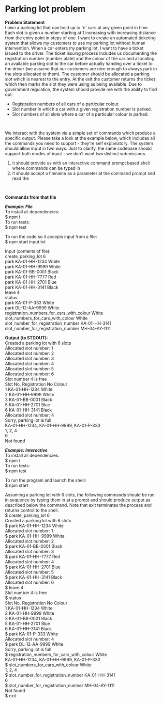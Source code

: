 # Parking lot problem

**Problem Statement**
<br />
I own a parking lot that can hold up to 'n' cars at any given point in time. Each slot is
given a number starting at 1 increasing with increasing distance from the entry point
in steps of one. I want to create an automated ticketing system that allows my
customers to use my parking lot without human intervention.
When a car enters my parking lot, I want to have a ticket issued to the driver. The
ticket issuing process includes us documenting the registration number (number
plate) and the colour of the car and allocating an available parking slot to the car
before actually handing over a ticket to the driver (we assume that our customers are
nice enough to always park in the slots allocated to them). The customer should be
allocated a parking slot which is nearest to the entry. At the exit the customer returns
the ticket which then marks the slot they were using as being available.
Due to government regulation, the system should provide me with the ability to find
out:
<br />
* Registration numbers of all cars of a particular colour.
* Slot number in which a car with a given registration number is parked.
* Slot numbers of all slots where a car of a particular colour is parked.
<br />

We interact with the system via a simple set of commands which produce a specific
output. Please take a look at the example below, which includes all the commands
you need to support - they're self explanatory. The system should allow input in two
ways. Just to clarify, the same codebase should support both modes of input - we
don't want two distinct submissions.
<br />
1. It should provide us with an interactive command prompt based shell where commands can be typed in
2. It should accept a filename as a parameter at the command prompt and read the

<br />

**Commands from that file**

***Example: File***
<br />
To install all dependencies:<br />
$ npm i<br />
To run tests:<br />
$ npm test<br />

To run the code so it accepts input from a file:<br />
$ npm start input.txt<br />

Input (contents of file):<br />
create_parking_lot 6<br />
park KA-01-HH-1234 White<br />
park KA-01-HH-9999 White<br />
park KA-01-BB-0001 Black<br />
park KA-01-HH-7777 Red<br />
park KA-01-HH-2701 Blue<br />
park KA-01-HH-3141 Black<br />
leave 4<br />
status<br />
park KA-01-P-333 White<br />
park DL-12-AA-9999 White<br />
registration_numbers_for_cars_with_colour White<br />
slot_numbers_for_cars_with_colour White<br />
slot_number_for_registration_number KA-01-HH-3141<br />
slot_number_for_registration_number MH-04-AY-1111<br />

**Output (to STDOUT):**<br />
Created a parking lot with 6 slots<br />
Allocated slot number: 1<br />
Allocated slot number: 2<br />
Allocated slot number: 3<br />
Allocated slot number: 4<br />
Allocated slot number: 5<br />
Allocated slot number: 6<br />
Slot number 4 is free<br />
Slot No. Registration No Colour<br />
1 KA-01-HH-1234 White<br />
2 KA-01-HH-9999 White<br />
3 KA-01-BB-0001 Black<br />
5 KA-01-HH-2701 Blue<br />
6 KA-01-HH-3141 Black<br />
Allocated slot number: 4<br />
Sorry, parking lot is full<br />
KA-01-HH-1234, KA-01-HH-9999, KA-01-P-333<br />
1, 2, 4<br />
6<br />
Not found<br />

***Example: Interactive***<br />
To install all dependencies:<br />
$ npm i<br />
To run tests:<br />
$ npm test<br />

To run the program and launch the shell:<br />
$ npm start<br />

Assuming a parking lot with 6 slots, the following commands should be run in sequence by typing them in at a prompt and should produce output as described below the command. Note that exit terminates the process and returns control to the shell.<br />
$ create_parking_lot 6<br />
Created a parking lot with 6 slots<br />
$ park KA-01-HH-1234 White<br />
Allocated slot number: 1<br />
$ park KA-01-HH-9999 White<br />
Allocated slot number: 2<br />
$ park KA-01-BB-0001 Black<br />
Allocated slot number: 3<br />
$ park KA-01-HH-7777 Red<br />
Allocated slot number: 4<br />
$ park KA-01-HH-2701 Blue<br />
Allocated slot number: 5<br />
$ park KA-01-HH-3141 Black<br />
Allocated slot number: 6<br />
$ leave 4<br />
Slot number 4 is free<br />
$ status<br />
Slot No. Registration No Colour<br />
1 KA-01-HH-1234 White<br />
2 KA-01-HH-9999 White<br />
3 KA-01-BB-0001 Black<br />
5 KA-01-HH-2701 Blue<br />
6 KA-01-HH-3141 Black<br />
$ park KA-01-P-333 White<br />
Allocated slot number: 4<br />
$ park DL-12-AA-9999 White<br />
Sorry, parking lot is full<br />
$ registration_numbers_for_cars_with_colour White<br />
KA-01-HH-1234, KA-01-HH-9999, KA-01-P-333<br />
$ slot_numbers_for_cars_with_colour White<br />
1, 2, 4<br />
$ slot_number_for_registration_number KA-01-HH-3141<br />
6<br />
$ slot_number_for_registration_number MH-04-AY-1111<br />
Not found<br />
$ exit<br />